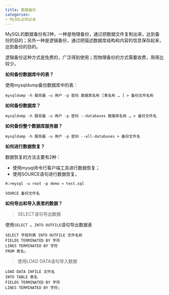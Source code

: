 ```yaml
---
title: 数据备份
categories: 
- MySQL必知必会
---
```


MySQL的数据备份有2种，一种是物理备份，通过把数据文件复制出来，达到备份的目的；另外一种是逻辑备份，通过把描述数据库结构和内容的信息保存起来，达到备份的目的。

逻辑备份这种方式是免费的，广泛得到使用；而物理备份的方式需要收费，用得比较少。

**如何备份数据库中的表？**

使用mysqldump备份数据库中的表：

```
mysqldump -h 服务器 -u 用户 -p 密码 数据库名称 [表名称 … ] > 备份文件名称
```

**如何备份数据库？**

```
mysqldump -h 服务器 -u 用户 -p 密码 --databases 数据库名称 … > 备份文件名
```

**如何备份整个数据库服务器？**

```
mysqldump -h 服务器 -u 用户 -p 密码 --all-databases > 备份文件名
```

**如何进行数据恢复？**

数据恢复的方法主要有2种：

- 使用mysql命令行客户端工具进行数据恢复；
- 使用SOURCE语句进行数据恢复。

```
H:>mysql -u root -p demo < test.sql
```

```
SOURCE 备份文件名
```

**如何导出和导入表里的数据？**

> SELECT语句导出数据

使用`SELECT … INTO OUTFILE`语句导出数据表

```
SELECT 字段列表 INTO OUTFILE 文件名称
FIELDS TERMINATED BY 字符
LINES TERMINATED BY 字符
FROM 表名;
```

> 使用LOAD DATA语句导入数据

```
LOAD DATA INFILE 文件名
INTO TABLE 表名
FIELDS TERMINATED BY 字符
LINES TERMINATED BY 字符;
```